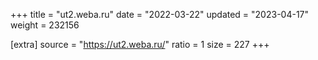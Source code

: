 +++
title = "ut2.weba.ru"
date = "2022-03-22"
updated = "2023-04-17"
weight = 232156

[extra]
source = "https://ut2.weba.ru/"
ratio = 1
size = 227
+++
